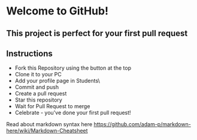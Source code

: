 # Welcome to GitHub!
## This project is perfect for your first pull request 

## Instructions

- Fork this Repository using the button at the top
- Clone it to your PC
- Add your profile page in Students\
- Commit and push
- Create a pull request
- Star this repository
- Wait for Pull Request to merge
- Celebrate - you've done your first pull request!


Read about markdown syntax here
https://github.com/adam-p/markdown-here/wiki/Markdown-Cheatsheet
 
